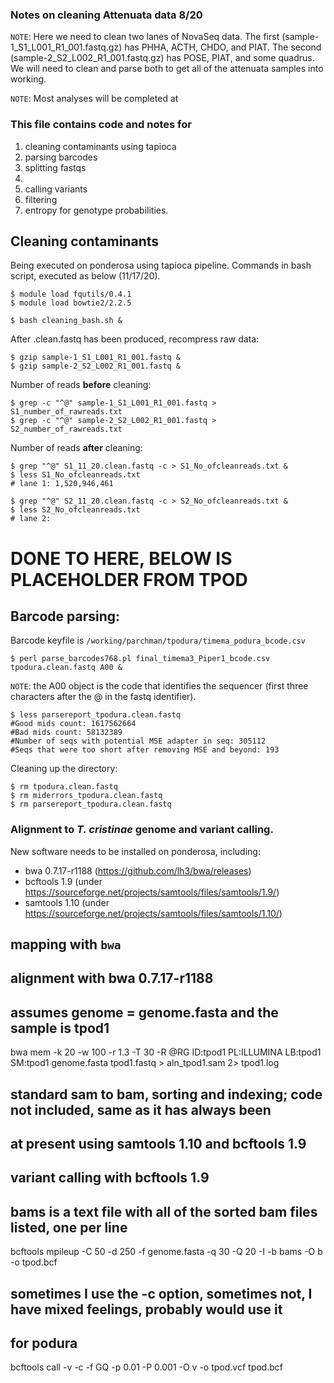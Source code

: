 ### Notes on cleaning Attenuata data 8/20


`NOTE`: Here we need to clean two lanes of NovaSeq data. The first (sample-1_S1_L001_R1_001.fastq.gz) has PHHA, ACTH, CHDO, and PIAT. The second (sample-2_S2_L002_R1_001.fastq.gz) has POSE, PIAT, and some quadrus. We will need to clean and parse both to get all of the attenuata samples into working. 

`NOTE`: Most analyses will be completed at 

### This file contains code and notes for
1) cleaning contaminants using tapioca
2) parsing barcodes
3) splitting fastqs 
4) 
5) calling variants
6) filtering
7) entropy for genotype probabilities.

## Cleaning contaminants

Being executed on ponderosa using tapioca pipeline. Commands in bash script, executed as below (11/17/20).

    $ module load fqutils/0.4.1
    $ module load bowtie2/2.2.5
    
    $ bash cleaning_bash.sh &


After .clean.fastq has been produced, recompress raw data:

    $ gzip sample-1_S1_L001_R1_001.fastq &
    $ gzip sample-2_S2_L002_R1_001.fastq &


Number of reads **before** cleaning:

    $ grep -c "^@" sample-1_S1_L001_R1_001.fastq > S1_number_of_rawreads.txt
    $ grep -c "^@" sample-2_S2_L002_R1_001.fastq > S2_number_of_rawreads.txt
    
Number of reads **after** cleaning:

    $ grep "^@" S1_11_20.clean.fastq -c > S1_No_ofcleanreads.txt &
    $ less S1_No_ofcleanreads.txt
    # lane 1: 1,520,946,461

    $ grep "^@" S2_11_20.clean.fastq -c > S2_No_ofcleanreads.txt &
    $ less S2_No_ofcleanreads.txt
    # lane 2: 

# DONE TO HERE, BELOW IS PLACEHOLDER FROM TPOD

## Barcode parsing:

Barcode keyfile is `/working/parchman/tpodura/timema_podura_bcode.csv`
  
    $ perl parse_barcodes768.pl final_timema3_Piper1_bcode.csv tpodura.clean.fastq A00 &

`NOTE`: the A00 object is the code that identifies the sequencer (first three characters after the @ in the fastq identifier).

    $ less parsereport_tpodura.clean.fastq
    #Good mids count: 1617562664
    #Bad mids count: 58132389
    #Number of seqs with potential MSE adapter in seq: 305112
    #Seqs that were too short after removing MSE and beyond: 193
          
Cleaning up the directory:

    $ rm tpodura.clean.fastq
    $ rm miderrors_tpodura.clean.fastq
    $ rm parsereport_tpodura.clean.fastq

### Alignment to *T. cristinae* genome and variant calling.
New software needs to be installed on ponderosa, including:
- bwa 0.7.17-r1188 (https://github.com/lh3/bwa/releases)
- bcftools 1.9 (under https://sourceforge.net/projects/samtools/files/samtools/1.9/)
- samtools 1.10 (under https://sourceforge.net/projects/samtools/files/samtools/1.10/)
## mapping with `bwa`


## alignment with bwa 0.7.17-r1188
## assumes genome = genome.fasta and the sample is tpod1

bwa mem -k 20 -w 100 -r 1.3 -T 30 -R @RG        ID:tpod1        PL:ILLUMINA     LB:tpod1        SM:tpod1 genome.fasta tpod1.fastq > aln_tpod1.sam 2> tpod1.log

## standard sam to bam, sorting and indexing; code not included, same as it has always been
## at present using samtools 1.10 and bcftools 1.9

## variant calling with bcftools 1.9
## bams is a text file with all of the sorted bam files listed, one per line
bcftools mpileup -C 50 -d 250 -f genome.fasta -q 30 -Q 20 -I -b bams -O b -o tpod.bcf

## sometimes I use the -c option, sometimes not, I have mixed feelings, probably would use it
## for podura
bcftools call -v -c -f GQ -p 0.01 -P 0.001 -O v -o tpod.vcf tpod.bcf
